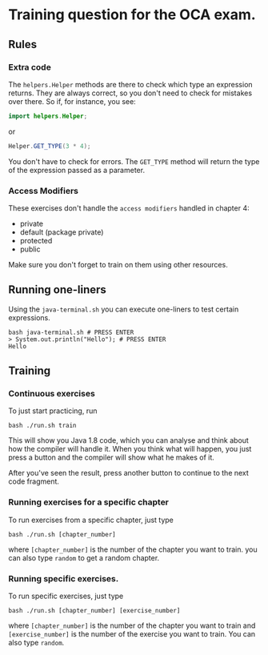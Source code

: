 # Training question for the OCA exam.

## Rules

### Extra code

The `helpers.Helper` methods are there to check which type an expression returns. They are always correct, so you don't need to check for mistakes over there. So if, for instance, you see:

```java
import helpers.Helper;
```

or 

```java
Helper.GET_TYPE(3 * 4);
```

You don't have to check for errors. The `GET_TYPE` method will return the type of the expression passed as a parameter.

### Access Modifiers

These exercises don't handle the `access modifiers` handled in chapter 4:

- private
- default (package private)
- protected
- public

Make sure you don't forget to train on them using other resources.

## Running one-liners

Using the `java-terminal.sh` you can execute one-liners to test certain expressions.

```shell
bash java-terminal.sh # PRESS ENTER
> System.out.println("Hello"); # PRESS ENTER
Hello
```

## Training

### Continuous exercises

To just start practicing, run

```shell
bash ./run.sh train
```

This will show you Java 1.8 code, which you can analyse and think about how the compiler will handle it. When you think what will happen, you just press a button and the compiler will show what he makes of it.

After you've seen the result, press another button to continue to the next code fragment.

### Running exercises for a specific chapter

To run exercises from a specific chapter, just type

```shell
bash ./run.sh [chapter_number]
```

where `[chapter_number]` is the number of the chapter you want to train. you can also type `random` to get a random chapter.

### Running specific exercises.

To run specific exercises, just type

```shell
bash ./run.sh [chapter_number] [exercise_number]
```

where `[chapter_number]` is the number of the chapter you want to train and `[exercise_number]` is the number of the exercise you want to train. You can also type `random`.